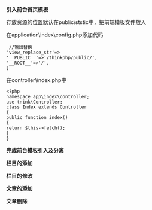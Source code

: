 **引入前台首页模板**

存放资源的位置默认在public\ststic中，把前端模板文件放入

在application\index\config.php添加代码

     //输出替换
    'view_replace_str'=>
    '__PUBLIC__'=>'/thinkphp/public/',
    '__ROOT__'=>'/',
    ]

在controller\index.php中

    <?php
    namespace app\index\controller;
    use tnink\Controller;
    class Index extends Controller
    {
    public function index()
    {
    return $this->fetch();
    }
    }


**完成前台模板引入及分离**


**栏目的添加**


**栏目的修改**


**文章的添加**

**文章删除**
